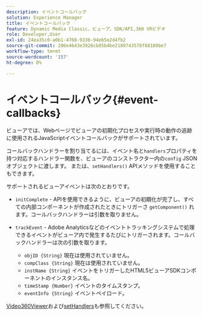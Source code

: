 ```yaml
---
description: イベントコールバック
solution: Experience Manager
title: イベントコールバック
feature: Dynamic Media Classic，ビューア，SDK/API,360 VRビデオ
role: Developer,User
exl-id: 24ea35c0-a0b1-4768-9336-94eb5e2d4fb2
source-git-commit: 206e4643e3926cb85b4be2189743578f88180be7
workflow-type: tm+mt
source-wordcount: '157'
ht-degree: 0%

---
```


# イベントコールバック{#event-callbacks}

ビューアでは、Webページでビューアの初期化プロセスや実行時の動作の追跡に使用されるJavaScriptイベントコールバックがサポートされています。

コールバックハンドラーを割り当てるには、イベント名と`handlers`プロパティを持つ対応するハンドラー関数を、ビューアのコンストラクター内の`config` JSONオブジェクトに渡します。 または、`setHandlers()` APIメソッドを使用することもできます。

サポートされるビューアイベントは次のとおりです。

* `initComplete` - APIを使用できるように、ビューアの初期化が完了し、すべての内部コンポーネントが作成されたときにトリガーさ `getComponent()` れます。コールバックハンドラーは引数を取りません。
* `trackEvent` - Adobe Analyticsなどのイベントトラッキングシステムで処理できるイベントがビューア内で発生するたびにトリガーされます。コールバックハンドラーは次の引数を取ります。

   * `objID {String}` 現在は使用されていません。
   * `compClass {String}` 現在は使用されていません。
   * `instName {String}` イベントをトリガーしたHTML5ビューアSDKコンポーネントのインスタンス名。
   * `timeStamp {Number}` イベントのタイムスタンプ。
   * `eventInfo {String}` イベントペイロード。

[Video360Viewer](../../c-html5-aem-asset-viewers/c-html5-aem-video360/c-html5-aem-video360-javascriptapiref/r-html5-aem-video360-javascriptapiref-video360viewer.md#reference-bd16cadc0c054fafb0db4994741d47cd)および[setHandlers](../../c-html5-aem-asset-viewers/c-html5-aem-video360/c-html5-aem-video360-javascriptapiref/r-html5-aem-video360-javascriptapiref-sethandlers.md#reference-d76f126ac4354dc282e56afd49a0c643)も参照してください。

